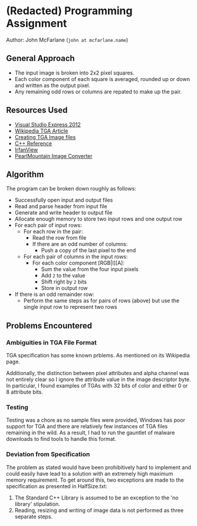 # (Redacted) Programming Assignment

Author: John McFarlane
(`john at mcfarlane.name`)

## General Approach

- The input image is broken into 2x2 pixel squares.
- Each color component of each square is averaged, rounded up or down and written as the output pixel.
- Any remaining odd rows or columns are repated to make up the pair.

## Resources Used

- [Visual Studio Express 2012](http://www.microsoft.com/en-us/download/details.aspx?id=34673)
- [Wikipedia TGA Article](http://en.wikipedia.org/wiki/Truevision_TGA)
- [Creating TGA Image files](http://www.paulbourke.net/dataformats/tga/)
- [C++ Reference](http://cppreference.com/)
- [IrfanView](http://www.irfanview.com/main_download_engl.htm)
- [PearlMountain Image Converter](http://www.pearlmountainsoft.com/pearlmountain-image-converter/index.html)

## Algorithm

The program can be broken down roughly as follows:

- Successfully open input and output files
- Read and parse header from input file
- Generate and write header to output file
- Allocate enough memory to store two input rows and one output row
- For each pair of input rows:
  - For each row in the pair:
    - Read the row from file
    - If there are an odd number of columns:
      - Push a copy of the last pixel to the end
  - For each pair of columns in the input rows:
    - For each color component [RGB|I][A]:
      - Sum the value from the four input pixels
      - Add `2` to the value
      - Shift right by `2` bits
      - Store in output row
- If there is an odd remainder row:
  - Perform the same steps as for pairs of rows (above) but use the single input row to represent two rows

## Problems Encountered

### Ambiguities in TGA File Format

TGA specification has some known prblems. As mentioned on its Wikipedia page.

Additionally, the distinction between pixel attributes and alpha channel was not entirely clear so I ignore the attribute value in the image descriptor byte.
In particular, I found examples of TGAs with 32 bits of color and either 0 or 8 attribute bits.

### Testing

Testing was a chore as no sample files were provided, Windows has poor support for TGA and there are relatively few instances of TGA files remaining in the wild.
As a result, I had to run the gauntlet of malware downloads to find tools to handle this format.

### Deviation from Specification

The problem as stated would have been prohibitively hard to implement and could easily have lead to a solution with an extremely high maximum memory requirement.
To get around this, two exceptions are made to the specification as presented in HalfSize.txt:

1. The Standard C++ Library is assumed to be an exception to the 'no library' stipulation.
2. Reading, resizing and writing of image data is not performed as three separate steps.
